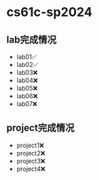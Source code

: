 # cs61c-sp2024
## lab完成情况
- lab01✅
- lab02✅
- lab03❌
- lab04❌
- lab05❌
- lab06❌
- lab07❌
## project完成情况
- project1❌
- project2❌
- project3❌
- project4❌
